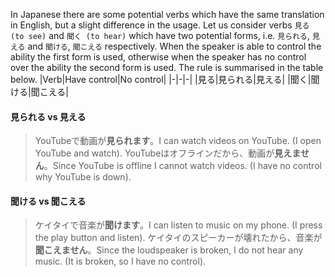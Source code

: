 In Japanese there are some potential verbs which have the same translation in English, but a slight difference in the usage. Let us consider verbs `見る (to see)` and `聞く (to hear)` which have two potential forms, i.e. `見られる`, `見える` and `聞ける`, `聞こえる` respectively. When the speaker is able to control the ability the first form is used, otherwise when the speaker has no control over the ability the second form is used. The rule is summarised in the table below.
|Verb|Have control|No control|
|-|-|-|
|見る|見られる|見える|
|聞く|聞ける|聞こえる|

#### 見られる vs 見える
>YouTubeで動画が**見られます**。I can watch videos on YouTube. (I open YouTube and watch).
>YouTubeはオフラインだから、動画が**見えません**。Since YouTube is offline I cannot watch videos. (I have no control why YouTube is down).

#### 聞ける vs 聞こえる
>ケイタイで音楽が**聞けます**。I can listen to music on my phone. (I press the play button and listen).
>ケイタイのスピーカーが壊れたから、音楽が**聞こえません**。Since the loudspeaker is broken, I do not hear any music. (It is broken, so I have no control).